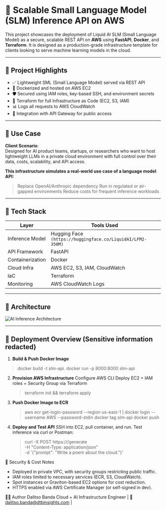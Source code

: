 # 🚀 Scalable Small Language Model (SLM) Inference API on AWS

This project showcases the deployment of Liquid AI SLM (Small Language Model) as a secure, scalable REST API on **AWS** using **FastAPI**, **Docker**, and **Terraform**. It is designed as a production-grade infrastructure template for clients looking to serve machine learning models in the cloud.

---

## 📌 Project Highlights

- ✅ Lightweight SML (Small Language Model) served via REST API
- 🐳 Dockerized and hosted on AWS EC2
- 🛡️ Secured using IAM roles, key-based SSH, and environment secrets
- 🔄 Terraform for full Infrastructure as Code (EC2, S3, IAM)
- 📊 Logs all requests to AWS CloudWatch
- 🔗 Integration with API Gateway for public access

---

## 💼 Use Case

**Client Scenario**:  
Designed for AI product teams, startups, or researchers who want to host lightweight LLMs in a private cloud environment with full control over their data, costs, scalability, and API access.

**This infrastructure simulates a real-world use case of a language model API:**
> Replace OpenAI/Anthropic dependency
> Run in regulated or air-gapped environments
> Reduce costs for frequent inference workloads

---

## 🧠 Tech Stack

| Layer            | Tools Used                      |
|------------------|----------------------------------|
| Inference Model  | Hugging Face `(https://huggingface.co/LiquidAI/LFM2-350M)` |
| API Framework    | FastAPI                         |
| Containerization | Docker                          |
| Cloud Infra      | AWS EC2, S3, IAM, CloudWatch     |
| IaC              | Terraform                       |
| Monitoring       | AWS CloudWatch Logs             |

---

## 📐 Architecture

![AI Inference Architecture](./assets/architecture-diagram.png)

---

## 🚀 Deployment Overview (Sensitive information redacted)

1. **Build & Push Docker Image**
  > docker build -t slm-api.
  > docker run -p 8000:8000 slm-api
  
2. **Provision AWS Infrastructure**
   Configure AWS CLI
   Deploy EC2 + IAM roles + Security Group via Terraform
   
   > terraform init && terraform apply
   
4. **Push Docker Image to ECR**
   > aws ecr get-login-password --region us-east-1 | docker login --username AWS --password-stdin <repo-url>
   > docker tag slm-api <ecr-repo>
   > docker push <ecr-repo>

5. **Deploy and Test API**
   SSH into EC2, pull container, and run.
   Test inference via curl or Postman:
   
   > curl -X POST https://<your-domain>/generate \
   > -H "Content-Type: application/json" \
   > -d '{"prompt": "Write a poem about the cloud."}'

🔐 Security & Cost Notes
- Deployed in private VPC, with security groups restricting public traffic.
- IAM roles limited to necessary services (ECR, S3, CloudWatch).
- Spot instances or Graviton-based EC2 options for cost reduction.
- HTTPS enabled via AWS Certificate Manager (or self-signed in dev).

👨‍💻 Author
Dalitso Banda
Cloud + AI Infrastructure Engineer
| 📧 dalitso.banda@dtbinsights.com |

